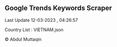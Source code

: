 

## Google Trends Keywords Scraper 
 
Last Update 12-03-2023 , 04:26:57

Country List :
VIETNAM.json



© Abdul Muttaqin 
